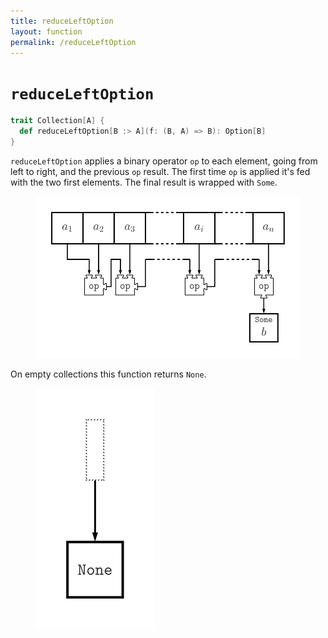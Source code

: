 ```yaml
---
title: reduceLeftOption
layout: function
permalink: /reduceLeftOption
---
```


# `reduceLeftOption`

~~~ scala
trait Collection[A] {
  def reduceLeftOption[B :> A](f: (B, A) => B): Option[B]
}
~~~

`reduceLeftOption` applies a binary operator `op` to each element, going from left to right, and the previous `op` result. The first time `op` is applied it's fed with the two first elements. The final result is wrapped with `Some`.

<figure class="diagram">
  <img src="images/reduceLeftOption.svg" alt="reduceLeftOption function">
  <!-- <figcaption class="diagram-desc"></figcaption> -->
</figure>

On empty collections this function returns `None`.

<figure class="diagram">
  <img src="images/reduceLeftOption.2.svg" alt="reduceLeftOption function">
  <!-- <figcaption class="diagram-desc"></figcaption> -->
</figure>

